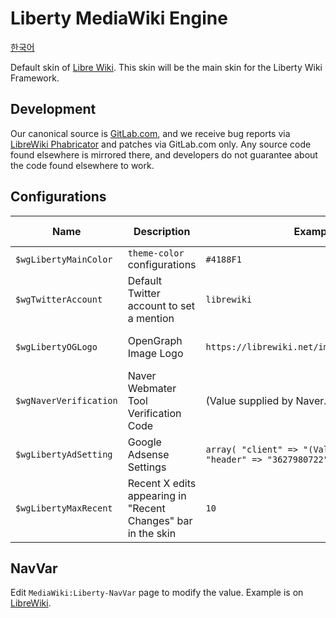 # Liberty MediaWiki Engine

[한국어](README.md)

Default skin of [Libre Wiki](https://librewiki.net). This skin will be the main skin for the Liberty Wiki Framework.

## Development

Our canonical source is [GitLab.com](https://gitlab.com/librewiki/Liberty-MW-Skin), and we receive bug reports via [LibreWiki Phabricator](https://issue.librewiki.net) and patches via GitLab.com only. Any source code found elsewhere is mirrored there, and developers do not guarantee about the code found elsewhere to work.

## Configurations

| Name | Description | Example Variable | Default Variable | 
| ---- | ---- | ---- | ---- |
| `$wgLibertyMainColor` | `theme-color` configurations | `#4188F1` | `#4188F1` |
| `$wgTwitterAccount` | Default Twitter account to set a mention | `librewiki` | (none) | 
| `$wgLibertyOGLogo` | OpenGraph Image Logo | `https://librewiki.net/images/6/6a/Libre_favicon.png` | (Value of `$wgLogo`) |
| `$wgNaverVerification` | Naver Webmater Tool Verification Code | (Value supplied by Naver.com) | (none) |
| `$wgLibertyAdSetting` | Google Adsense Settings | `array( "client" => "(Value supplied by Google)", "header" => "3627980722", "right" => "6581447128" )` | (none) |
| `$wgLibertyMaxRecent` | Recent X edits appearing in "Recent Changes" bar in the skin | `10` | `10` |

## NavVar

Edit `MediaWiki:Liberty-NavVar` page to modify the value. Example is on [LibreWiki](https://librewiki.net/wiki/MediaWiki:Liberty-Navbar).